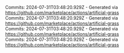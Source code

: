 Commits: 2024-07-31T03:48:20.929Z - Generated via https://github.com/marketplace/actions/artificial-grass
<br>
Commits: 2024-07-31T03:48:20.929Z - Generated via https://github.com/marketplace/actions/artificial-grass
<br>
Commits: 2024-07-31T03:48:20.929Z - Generated via https://github.com/marketplace/actions/artificial-grass
<br>
Commits: 2024-07-31T03:48:20.929Z - Generated via https://github.com/marketplace/actions/artificial-grass
<br>
